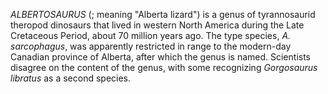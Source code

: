 _ALBERTOSAURUS_ (; meaning "Alberta lizard") is a genus of tyrannosaurid theropod dinosaurs that lived in western North America during the Late Cretaceous Period, about 70 million years ago. The type species, _A. sarcophagus_, was apparently restricted in range to the modern-day Canadian province of Alberta, after which the genus is named. Scientists disagree on the content of the genus, with some recognizing _Gorgosaurus libratus_ as a second species.
